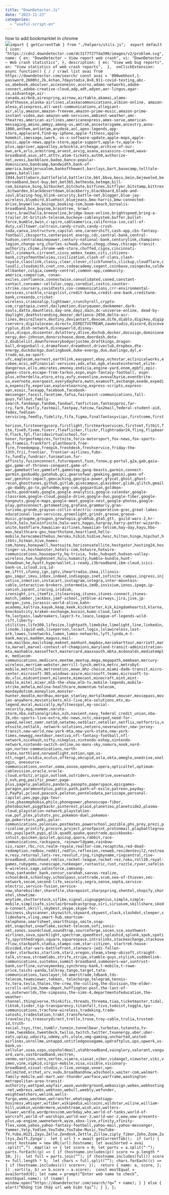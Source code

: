 ```yaml
---
title: "DownDetector.Js"
date: "2023-11-23"
categories: 
  - "useful-script-en"
---
```


how to add bookmarklet in chrome  
![](https://camo.githubusercontent.com/5f21e427a7d3ee887313a4f9b1ab033e6462db47ca299bf3f7e2d81a0ce854bd/68747470733a2f2f696d672e7765626e6f74732e636f6d2f323031392f30342f447261672d616e642d44726f702d4c696e6b732d696e2d4368726f6d652e706e67)`import { getCurrentTab } from "./helpers/utils.js";  export default { icon: "https://cdn2.downdetector.com/dc31f7f27fda396/images/v2/problem.svg", name: { en: "DownDetector – View report web crash", vi: "DownDetector – Web crash statistics", }, description: { en: "View web bug reports",  en: "View statistics of web crash reports",  },  onClickExtension: async function() { / / crawl list avai from https://downdetector.com/search/ const avai = '000webhost,1-password,2600hz,2k,4chan,7daystodie,8×8,911-covid-testing,abc-us,abebook,absolver,accesoneinc,acorns,adams-networks,adobe-connect,adobe-creative-cloud,adp,adt,adyen,aer-lingus,agar-io,aidvantage,air-canada,airbnb,airespring,airnow,airtable,akamai,alamo-drafthouse,alaska-airlines,alaskacommunications,albion-online, amazon-alexa,aliexpress,all-west-communications,allegiant-air,ally,amazon,amazon-freevee,amazon-prime-music,amazon-prime-instant-video,aws-amazon-web-services,ambient-weather,amc-theatres,american-airlines,americanexpress,amex-serve,american-messaging,amino,ammyy,among-us,amtrak,ancestorsgame,ancestry,anno-1800,anthem,antietam,anydesk,aol,apex-legends,app-store,applecard,find-my-iphone,apple-fitness,apple-homekit,imessage,iwork, os-x-software-update,apple-maps,apple-music,apple-news,apple-store,apple-support,apple-tv,apple-tv-plus,appriver,appvalley,arbuckle,archeage,archive-of-our-own,ark,arlo,armstrong,arvest,arvig,asana,assassins-creed,wave-broadband,asus,att,atttv,atom-tickets,auth0,authorize-net,avoxi,backblaze,badoo,banco-popular-dominicano,bandcamp,bandwidth,bank-of-america,bankjerusalem,bankofthewest,barclays,bart,basecamp,telltale-games,batallion-1944,battleborn,battlefield,battlerite,bbt,bbva,becu,bein,bejeweled,benbroadband,best-buy,bet,bet365,bethesda,betmgm,bill-com,binance,bing,bitbucket,bitchute,bitfinex,bitflyer,bitstamp,bittrex,bitwarden,blackdesertdown,blackberry,blackboard,blade-and-soul,blazing-hog,blink-security,battle-net,blogger,blue-jay-wireless,bluebird,bluehost,bluejeans,bmo-harris,bmw-connected-drive,bnymellon,boingo,booking-com,boom-beach,borealis-broadband,box,boycom,braintree, brawl-stars,brawlhalla,breezeline,bridge-base-online,brightspeed,bring-a-trailer,bt-british-telecom,buckeye-cablesystem,buffer,bullet-force,bumble,bwin,c-spire,cableamerica,california-iso,call-of-duty,calltower,caltrain,candy-crush,candy-crush-soda,canva,instructure,capital-one,careershift,cash-app,cbs-fantasy-football,cbssports,centerpoint_energy,cdc,central-bank,central-hudson,centralmainepower,century-national-bank,centurylink,champions-legion,change-org,charles-schwab,chase,chegg,chewy,chicago-transit-authority,chime,chrome-web-store,chuffed,cigna,cincinnati-bell,cinemark,cirranet,cisco_webex_teams,citi,citizens-bank,cityofmontbelvieu,civilization,clash-of-clans,clash-royale,classlink,classy,clear,clever,clickfunnels,clickup,cloudflare,cloudli,cloudsmith,cnet,cnn,codeacademy,cogent,coinbase,coingecko,coldwellbanker,colgia,comedy-central,common-app,community-america,comporium, conan-exiles,confluence,connectwise,consolidated,coned,constant-contact,consumer-cellular,copy,coredial,costco,counter-strike,coursera,covidtests,cox-communications,crr-environmental-services,crackle,craigslist,credit-karma,credit-one-bank,creditone-bank,crexendo,cricket-wireless,criminalip,lightower,crunchyroll,crypto-com,cryptopia,cvent,dailymotion,diaryqueen,dankmemer,dark-souls,datto,dauntless,day-one,dayz,dazn,dc-universe-online, dead-by-daylight,deathstranding,deezer,defiance-2050,delta-air-lines,desire2learn,destiny,deviantart,dexcom,difm,diablo,digikey,digipcservers,digitalocean,directv,DIRECTVSTREAM,zaumstudio,discord,discoveryplus,dish-network,disneyworld,disney-plus,disqus,dissenter,dvlottery,dlive,dochub,docker,docusign,dominionenergy,don-johnson,donorschoose,doom,doordash,dota-2,doublelist,downforeverybodyorjustme,draftkings,dragon-ball,dragonball-z,dramafever,dreamhost,driveclub,dropbox,dte-energy,duckduckgo,duelingbook,duke-energy,duo,duolingo,dyl,e-trade,ea,ea-sport-ufc,eaglecom,earnest,earthlink,easypost,ebay,echostar,eclinicalworks,ecobee,ecsi,edfinancial-services,edx,efax,epb,elevateinternet,elite-dangerous,ello,emirates,emoney,endicia,engine-yard,enom,epbfi,epic-games-store,escape-from-tarkov,espn,espn-fantasy-football, espn-plus,etherdelta,etoro,etsy,eufy,eveonline,evevalkyrie,eventbrite-us,evernote,everquest,everydayhero,ewtn,examsoft,exchange,exede,expedia,expensify,experian,explorelearning,express-scripts,express-vpn,ezoic,faceapp,facebook,facebook-messenger,faceit,facetime,fafsa,fairpoint-communications,fall-guys,fallout,family-search,fandango,fandom,fanduel,fanfiction,fantasypros,far-cry,fark,fastly,fastmail,fastpay,fatcow,fax2mail,federal-student-aid, fedex,fedloan-servicing,feedly,fidelity,fifa,figma,finalfantasyviipc,firstcomm,first-horizon,firstenergycorp,firstlight,firstmarkservices,firstnet,fitbit,fite,five9,fivem,fiverr,fleaflicker,flickr,flightradar24,fling,flipboard,flock,fpl,floridavirtualschool,for-honor,forgeofempires,fortnite,forza-motorsport,fox-news,fox-sports-go,frameio,frankfort-plantboard,free-fire,freedompop,freepik,freshdesk,freshservice,friday-the-13th,frii,frontier, frontier-airlines,fubo-tv,fundly,fundrazr,funimation,fur-affinity,fusionconnect,futurequest,fuze,fxnow,g-portal,g2a,gab,gaia-gps,game-of-thrones-conquest,game-of-war,gamebattles,gameloft,gamestop,gang-beasts,garmin,connect-garmin,gasbuddy,gatehub,gci,gearsofwar,geeking,gemini,gems-of-war,genshin-impact,geocaching,georgia-power,gfycat,ghost,ghost-recon,ghosttunes,github,gitlab,givecampus,glassdoor,glide,glitch,gmail,go-daddy,go-to,gofundme,gog-com,goguardian,goldman-sachs,goodreads,google,google-analytics,google-calendar,google-classroom,google-cloud,google-drive,google-duo,google-fiber,google-hangouts,google-maps,google-meet,google-nest,google-photos,google-play,gotoconnect,gotomeeting,grafana,grammarly,gran-turismo,grande,grayson-collin-electric-cooperative-gcec,great-lakes-educational-loan-services,greenlight,grindr,groove,groove-music,groupme,groupon,growtopia,grubhub,gta5,gtt, guild-wars-2,hr-block,halo,haloinfinite,halo-wars,happn,hargray,harry-potter-wizards-unite,hashflare,hawaiian-airlines,hawaiian-telcom,hay-day,hayu,hbo-max,healthcare-gov,hearthstone,heartland,hello-mobile,herecomesthebus,heroku,hibid,hidive,hesc,hilton,hinge,hipchat,hitbtc,hitman,hive,homes-com,honey,honeywell,hootsuite,horizonsatellite,hostgator,hosting24,hostinger-us,hostmonster,hotels-com,hotwire,hotwire-communications,houseparty,hq-trivia, hsbc,hubspot,hudson-valley-wireless,hue,hughesnet,hulu,humanity,humble-bundle,hunt-showdown,he,hyatt,hyperwallet,i-ready,i3broadband,ibm-cloud,icici-bank-us,icloud,icq,id-me,ifttt,ifunny,ign,igtv,iheartradio,ikea,illinois-gov,imgur,imvu,inbox,indeed,indiegogo,inet,infinite_campus,ingress,injustice,inmotion,instacart,instagram,integra,inter-mountain-cable,interactive-brokers,intermedia,imdb,invixium,ionos,ipage,ip-vanish,iqcent,iracing,iridium, ironsight,irs,itemfix,itslearning,itunes,itunes-connect,itunes-match,jabber,jackbox,jamf-school,jetblue-airways,jira,jive,jp-morgan,juno,jurassic-world-alive,kahn-academy,kaltrua,kayak,keap,keek,kickstarter,kik,kingdomhearts3,klarna,knockoutcity,kraken-exchange,kucoin,kumo-cloud,last-fm,lastpass,lawbreakers,layer3-tv,leaco,league-of-legends-wild-rift,liberty-utilities,life360,lifesize,lightpath,limebike,limelight,line,linkedin,linode,liquid-web,liveperson,locast,logix,lolawireless,lost-ark,lowes,lsnetworks,lumen,lumos-networks,lyft,lynda,m-t-bank,macys,madden,maguss,mail-com,mailbox,mailchimp,maknet,manhunt,mapbox,mariokarttour,marriott,marta,marvel,marvel-contest-of-champions,maryland-transit-administration-mta,mashable,masseffect,mastercard,maxxsouth,mbta,mcdonalds,mediatemple, mediacom-communications,medicare,meetme,meetup,mega,megapath,membean,mercury-wireless,merriam-webster,merrill-lynch,metra,metrc,metrobyt-mobile,metrolink,metronetinc,mewe,mhz-choice,miami-dade-transit,micro-center,microsoft-365,windows-azure,microsoft,teams,microsoft-to-do,vlsc,midcontinent,milanote,mimecast,minecraft,mint,mint-mobile,mitel,mixer,mlb-the-show,mlb-tv,mobile-legends,mobile-strike,mohela,molina-healthcare,momentum-telecom, mondaydotcom,moneylion,monster-hunter,moodle,mordhau,morgan_stanley,mortalkombat,mouser,moviepass,movies-anywhere,movietickets,mls-live,mta-solutions,mtv,mu-legend,mural,musically,myfitnesspal,my-social-security,myq,namemc,naruto-storm,nba,nationalgridus,nih,navient,navy_federal_credit_union,nba-2k,nbc-sports-live-extra,nbc-news,nctc,nearpod,need-for-speed,nelnet,nemr,net10,netatmo,netblazr,neteller,netflix,netfortris,netsuite,nettalk, network-solutions,netzero,neverwinter,new-jersey-transit,new-world,new-york-mta,new-york-state,new-york-times,newegg,nextdoor,nextiva,nfl-fantasy-football,nfl-network,nicehash,nifty,nikeplus,nintendo-eshop,nintendo-network,nintendo-switch-online,no-mans-sky,nomura,nook,nord-vpn,nortex-communications,north-state,northland,norwoodlight,notion,npm,us-ntt,nuget,nvidia,oculus,offerup,okcupid,osla,okta,omegle,onedrive,onelogin, onesource-communications,onstar,ooma,oovoo,opendns,opera,opticaltel,optimum-cablevision,oracle,oracle-cloud,orbitz,origin,outlook,outriders,overdrive,overwatch-2,ovh,png,pacific_power,page-plus,pagely,paladins,pandora,panopto,paperspace,epicgames-paragon,paramountplus,patco,path,path-of-exile,patreon,payday-2,PayPal,pcloud,peacock,peloton,penteledata,periscope,personal-capital,pes,pge,pga-tour-live,phasmophobia,philo,phonepower,phonoscope-fiber, photobucket,piggtbackr,pinterest,plaid,planetzoo,planetside2,plasma-cloud,playstation-network,playstation-vue,pof,plex,plutotv,pnc,pokemon-duel,pokemon-go,pokerstars,poki,polar-communications,poloniex,postmates,powerschool,pozible,phs,prey,prezi,priceline,printify,procore,project,proofpoint,protonmail,playbattlegrounds,pupilpath,pypi,qlik,quad9,quake,questrade,quickbooks-intuit,quicken,quizlet,quizup,quora,rabbit,race-communications,rackspace, rainworldgame,rainbow-six,razer,rbc,rcn,realm-royale,realtor-com,recaptcha,red-dead-redemption,redbox,reddit,redfin,reflexion,renweb,residentevil2,restream,resy,returnal,lets-rev,revolut,ring,ringbyname,ringcentral,rise-broadband,robinhood,roblox,rocket-league,rocket-rez,roku,roll20,royal-games,rubygems,runescape,runkeeper,runtastic,rust,ruzzle,ryver,safelink-wireless,sage,salesforce,samsung-shop,santander_bank,concur,sarahah,savvas-realize, schooldesk,schoology,schoolpass,scottrade,scum,sea-of-thieves,sec-network,secom,second-life,securely,segra,sense,septa,service-electric,service-fusion,service-now,sharebuilder,sharefile,sharepoint,sharpspring,shentel,shopify,shoretel,showtime-anytime,shutterstock,sifibe,signal,signupgenius,simple,simple-mobile,simplisafe,sinclairbroadcastgroup,siri,siriusxm,skillshare,skoda-connect,skrill,skybest,skype,skype-for-business,skyscanner,skyswitch,skyward,skywest,slack,slashdot,sleeper,slideshare,sling,smart-hub,smartcom-telephone,smartsheet,smartthings,smite,snap-ebt,snapchat,snowflake,socket-telecom,sofi,sonic-net,sonos,soundcloud,soundtrap,sourceforge,socen,sce,southwest-airlines,sova,sparklight,spectrum,speedtest,splashid,splunk,spok,spotify,spyrothedragon,square,squarespace,intralinks,stackexchange,stackoverflow,stackpath,stadia,stamps-com,star-citizen, startrek-house-divided,star-wars-battlefront,starwars-jedi-fallen-order,starbucks,starlink,starz,oregon,steam,steep-ubisoft,straight-talk,strava,streamlabs,strife,stripe,stumble-guys,stylish,suddenlink-communications,suitebox,summit-broadband,summoners-war,suntrust-bank,surfline,surveymonkey,synchrony-bank,t-mobile,t-rowe-price,taichi-panda,talkray,tango,target,tata-communications,taxslayer,td-ameritrade,tdbank,tds-telecom,teamviewer,tekken, telecharge,telegram,tennis-tv,tera,tesla,thales,the-crew,the-culling,the-division,the-elder-scrolls-online,home-depot,huffington-post,the-last-of-us,outerworlds,the-simpsons,the-sims-4,departmentofeducation,the-weather-channel,thingiverse,thinkific,threads,threema,tiaa,ticketmaster,tidal,tiktok,tinder,tip-transparency,titanfall,tivo,todoist,toggle,tpx-communications,tracfone-wireless,tradeking,trade-satoshi,tradestation,trakt,transferwise, travelocity,treasurydirect,trello,trove,troy-cable,trulia,trusted-id,truth-social,tsys,ttec,tumblr,tunein,tunnelbear,turbotax,tutanota,tv-time,tweakbox,tweetdeck,twilio,twitch,twitter,txuenergy,uber,uber-eats,uplay,udacity,udemy,ufc,ulule,umg-gaming,uncharted,united-airlines,unrollme,untappd,untitledgoosegame,updraftplus,ups,upwork,us-bank,us-cellular,usaa,usps,uspsholdmail,utahbroadband,vainglory,valorant,vanguard,varo,vastbroadband,vectren, venmo,verizon,vero,vertex,viaero,viasat,viber,vidangel,viewster,viki,vimeo,vine,vipkid,virgin-mobile,visa,visible,visionary-broadband,visual-studio,v-live,vonage,voxer,vpn-unlimited,vrchat,vrv,vudu,broadbandnow,w3schools,waiter-com,walmart-family-mobile,wal-mart,war-thunder,warface,warframe,washington-metropolitan-area-transit-authority,wattpad,wayfair,waze,wunderground,webassign,webex,webhosting-net,webreus,webs,webtoon,webull,weebly,wefunder, weightwatchers,welink,wells-fargo,wemo,westman,wetransfer,whatsapp,whatsapp-business,whisper,wifiber,wikipedia,wilcoinc,wildstar,wiline,william-hill,wimkin,windermere,windstream,wish,wix,wolters-kluwer,wordle,wordpresscom,workday,who,world-of-tanks,world-of-warcraft,world-of-warships,world-war-3,world-war-z,wow,wow-presents-plus,wp-engine,wwenetwork,wyze,xbox-live,xfinity,xfinity-flex,xoom,yahoo,yahoo-fantasy-football,yahoo-mail,yahoo-messenger, Yammer,Yelp,Yodlee,YouTube,YouTube-Music,YouTube-TV,Yubo,H1Z1,Zayo,Zelle,Zendesk,Zettle,Zillow,ziply_fiber,Zoho,Zoom,Zultys,Zwift,Zynga';  let { url } = await getCurrentTab();  if (url) { const hostname = new URL(url).hostname; let avaiSorted = avai .split(“,”) .map((a) => { let score = 0; let parts = a.split(“-“); parts.forEach((p) => { if (hostname.includes(p)) score += p.length * 10; });  let full = parts.join(“”); if (hostname.includes(full)) score += full.length * 5;  let chars = full.split(“”); chars.forEach((c) => { if (hostname.includes(c)) score++; });  return { name: a, score, }; }) .sort((a, b) => b.score – a.score);  const mostEqual = avaiSorted[0]; let name = prompt(“Enter web name to check”, mostEqual.name); if (name) { window.open(“https://downdetector.com/search/?q=” + name); } } else { alert(“Không tìm thấy url web hiện tại”); } }, };`
